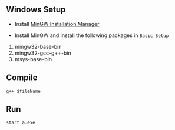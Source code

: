 ## Windows Setup

* Install [MinGW Installation Manager](http://www.mingw.org/wiki/Getting_Started)

* Install MinGW and install the following packages in `Basic Setup`
1. mingw32-base-bin
2. mingw32-gcc-g++-bin
3. msys-base-bin

## Compile
```shell
g++ $fileName
```

## Run
```shell
start a.exe
```